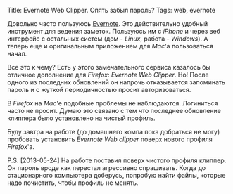 Title: Evernote Web Clipper. Опять забыл пароль?
Tags: web, evernote

Довольно часто пользуюсь [Evernote][ever].  Это действительно удобный инструмент
для ведения заметок.  Пользуюсь им с *iPhone* и через  веб интерфейс с остальных
систем  (дом  - *Linux*,  работа  -  *Windows*).  А  теперь еще  и  оригинальным
приложением для *Mac*'а пользоваться начал.

Все  это к  чему?   Есть у  этого замечательного  сервиса  казалось бы  отличное
дополнение для *Firefox*: *Evernote Web Clipper*. Но!  После одного из последних
обновлений он напрочь  отказывается запоминать пароль и  с жуткой периодичностью
просит авторизоваться.

В *Firefox*  на *Mac*'е  подобные проблемы не  наблюдаются. Логиниться  часто не
просит.  Думаю  это  связано  с  тем  что  последнее  обновление  клиппера  было
установлено на чистый профиль.

Буду завтра  на работе  (до домашнего  компа пока  добраться не  могу) пробовать
установить *Evernote Web clipper* поверх нового профиля *Firefox*'а.

P.S. [2013-05-24] На  работе поставил поверх чистого профиля  клиппер. Он пароль
вроде  как перестал  агрессивно  спрашивать. Когда  до стационарного  компьютера
доберусь, попробую найти файлы, которые надо почистить, чтобы профиль не менять.
 
[ever]: http://www.evernote.com
